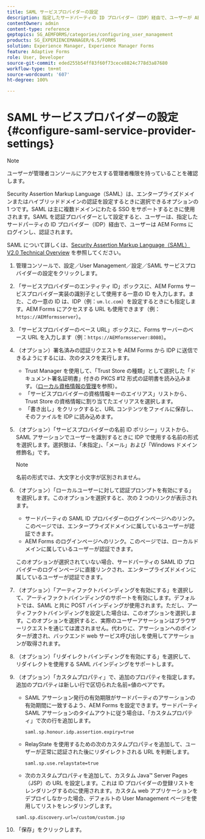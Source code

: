 ```yaml
---
title: SAML サービスプロバイダーの設定
description: 指定したサードパーティの ID プロバイダー（IDP）経由で、ユーザーが AEM Forms にログインして認証できるように、SAML サービスプロバイダー設定を指定できます。
contentOwner: admin
content-type: reference
geptopics: SG_AEMFORMS/categories/configuring_user_management
products: SG_EXPERIENCEMANAGER/6.5/FORMS
solution: Experience Manager, Experience Manager Forms
feature: Adaptive Forms
role: User, Developer
source-git-commit: eded255b54ff83f60f73cece8824c778d3a87680
workflow-type: tm+mt
source-wordcount: '607'
ht-degree: 100%

---
```


# SAML サービスプロバイダーの設定{#configure-saml-service-provider-settings}

>[!NOTE]
> 
> ユーザーが管理者コンソールにアクセスする管理者権限を持っていることを確認します。

Security Assertion Markup Language（SAML）は、エンタープライズドメインまたはハイブリッドドメインの認証を設定するときに選択できるオプションの 1 つです。SAML は主に複数ドメインにわたる SSO をサポートするときに使用されます。SAML を認証プロバイダーとして設定すると、ユーザーは、指定したサードパーティの ID プロバイダー（IDP）経由で、ユーザーは AEM Forms にログインし、認証されます。

SAML について詳しくは、[Security Assertion Markup Language（SAML）V2.0 Technical Overview](https://docs.oasis-open.org/security/saml/Post2.0/sstc-saml-tech-overview-2.0.html) を参照してください。

1. 管理コンソールで、設定／User Management／設定／SAML サービスプロバイダーの設定をクリックします。
1. 「サービスプロバイダーのエンティティ ID」ボックスに、AEM Forms サービスプロバイダー実装の識別子として使用する一意の ID を入力します。また、この一意の ID は、IDP（例：`um.lc.com`）を設定するときにも指定します。AEM Forms にアクセスする URL も使用できます（例：`https://AEMformsserver`）。
1. 「サービスプロバイダーのベース URL」ボックスに、Forms サーバーのベース URL を入力します（例：`https://AEMformsserver:8080`）。
1. （オプション）署名済みの認証リクエストを AEM Forms から IDP に送信できるようにするには、次のタスクを実行します。

   * Trust Manager を使用して、「Trust Store の種類」として選択した「ドキュメント署名証明書」付きの PKCS #12 形式の証明書を読み込みます。（[ローカル資格情報の管理](/help/forms/using/admin-help/local-credentials.md#managing-local-credentials)を参照）。
   * 「サービスプロバイダーの資格情報キーのエイリアス」リストから、Trust Store の資格情報に割り当てたエイリアスを選択します。
   * 「書き出し」をクリックすると、URL コンテンツをファイルに保存し、そのファイルを IDP に読み込めます。

1. （オプション）「サービスプロバイダーの名前 ID ポリシー」リストから、SAML アサーションでユーザーを識別するときに IDP で使用する名前の形式を選択します。選択肢は、「未指定」、「メール」および「Windows ドメイン修飾名」です。

   >[!NOTE]
   >
   >名前の形式では、大文字と小文字が区別されません。

1. （オプション）「ローカルユーザーに対して認証プロンプトを有効にする」を選択します。このオプションを選択すると、次の 2 つのリンクが表示されます。

   * サードパーティの SAML ID プロバイダーのログインページへのリンク。このページでは、エンタープライズドメインに属しているユーザーが認証できます。
   * AEM Forms のログインページへのリンク。このページでは、ローカルドメインに属しているユーザーが認証できます。

   このオプションが選択されていない場合、サードパーティの SAML ID プロバイダーのログインページに直接リンクされ、エンタープライズドメインに属しているユーザーが認証できます。

1. （オプション）「アーティファクトバインディングを有効にする」を選択して、アーティファクトバインディングのサポートを有効にします。デフォルトでは、SAML と共に POST バインディングが使用されます。ただし、アーティファクトバインディングを設定した場合は、このオプションを選択します。このオプションを選択すると、実際のユーザーアサーションはブラウザーリクエストを通じては渡されません。代わりに、アサーションへのポインターが渡され、バックエンド web サービス呼び出しを使用してアサーションが取得されます。
1. （オプション）「リダイレクトバインディングを有効にする」を選択して、リダイレクトを使用する SAML バインディングをサポートします。
1. （オプション）「カスタムプロパティ」で、追加のプロパティを指定します。追加のプロパティは新しい行で区切られた名前=値のペアです。

   * SAML アサーション発行の有効期限がサードパーティのアサーションの有効期間に一致するよう、AEM Forms を設定できます。サードパーティ SAML アサーションのタイムアウトに従う場合は、「カスタムプロパティ」で次の行を追加します。

     `saml.sp.honour.idp.assertion.expiry=true`

   * RelayState を使用するための次のカスタムプロパティを追加して、ユーザーが正常に認証された後にリダイレクトされる URL を判断します。

     `saml.sp.use.relaystate=true`

   * 次のカスタムプロパティを追加して、カスタム Java™ Server Pages（JSP）の URL を設定します。これは ID プロバイダーの登録リストをレンダリングするのに使用されます。カスタム web アプリケーションをデプロイしなかった場合、デフォルトの User Management ページを使用してリストをレンダリングします。

   `saml.sp.discovery.url=/custom/custom.jsp`

1. 「保存」をクリックします。
